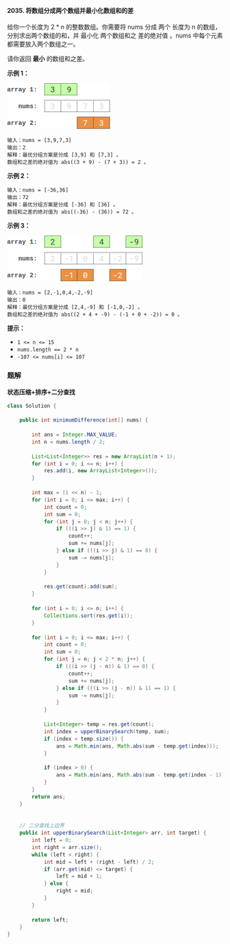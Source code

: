#### 2035. 将数组分成两个数组并最小化数组和的差

给你一个长度为 2 * n 的整数数组。你需要将 nums 分成 两个 长度为 n 的数组，分别求出两个数组的和，并 最小化 两个数组和之 差的绝对值 。nums 中每个元素都需要放入两个数组之一。

请你返回 **最小** 的数组和之差。

**示例 1：**

![example-1](./images/将数组分成两个数组并最小化数组和的差/1.jpg)

```shell
输入：nums = [3,9,7,3]
输出：2
解释：最优分组方案是分成 [3,9] 和 [7,3] 。
数组和之差的绝对值为 abs((3 + 9) - (7 + 3)) = 2 。
```

**示例 2：**

```shell
输入：nums = [-36,36]
输出：72
解释：最优分组方案是分成 [-36] 和 [36] 。
数组和之差的绝对值为 abs((-36) - (36)) = 72 。
```

**示例 3：**

![example-3](./images/将数组分成两个数组并最小化数组和的差/2.jpg)

```shell
输入：nums = [2,-1,0,4,-2,-9]
输出：0
解释：最优分组方案是分成 [2,4,-9] 和 [-1,0,-2] 。
数组和之差的绝对值为 abs((2 + 4 + -9) - (-1 + 0 + -2)) = 0 。
```

**提示：**

- `1 <= n <= 15`
- `nums.length == 2 * n`
- `-107 <= nums[i] <= 107`

### 题解

**状态压缩+排序+二分查找**

```java
class Solution {

    public int minimumDifference(int[] nums) {

        int ans = Integer.MAX_VALUE;
        int n = nums.length / 2;

        List<List<Integer>> res = new ArrayList(n + 1);
        for (int i = 0; i <= n; i++) {
            res.add(i, new ArrayList<Integer>());
        }

        int max = (1 << n) - 1;
        for (int i = 0; i <= max; i++) {
            int count = 0;
            int sum = 0;
            for (int j = 0; j < n; j++) {
                if (((i >> j) & 1) == 1) {
                    count++;
                    sum += nums[j];
                } else if (((i >> j) & 1) == 0) {
                    sum -= nums[j];
                }
            }

            res.get(count).add(sum);
        }

        for (int i = 0; i <= n; i++) {
            Collections.sort(res.get(i));
        }

        for (int i = 0; i <= max; i++) {
            int count = 0;
            int sum = 0;
            for (int j = n; j < 2 * n; j++) {
                if (((i >> (j - n)) & 1) == 0) {
                    count++;
                    sum += nums[j];
                } else if (((i >> (j - n)) & 1) == 1) {
                    sum -= nums[j];
                }
            }

            List<Integer> temp = res.get(count);
            int index = upperBinarySearch(temp, sum);
            if (index < temp.size()) {
                ans = Math.min(ans, Math.abs(sum - temp.get(index)));
            }

            if (index > 0) {
                ans = Math.min(ans, Math.abs(sum - temp.get(index - 1)));
            }
        }
        return ans;
    }


    // 二分查找上边界
    public int upperBinarySearch(List<Integer> arr, int target) {
        int left = 0;
        int right = arr.size();
        while (left < right) {
            int mid = left + (right - left) / 2;
            if (arr.get(mid) <= target) {
                left = mid + 1;
            } else {
                right = mid;
            }
        }

        return left;
    }
}
```

